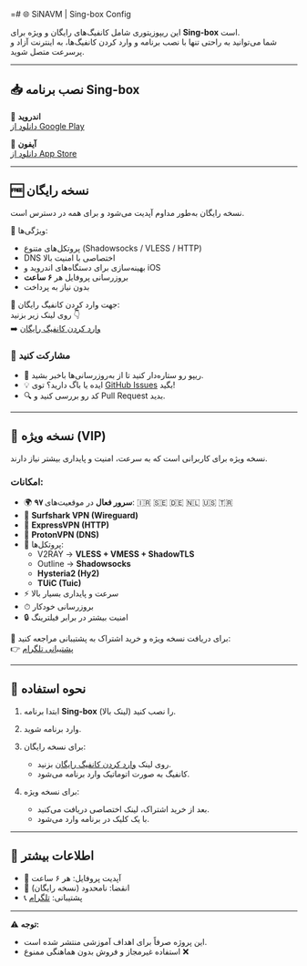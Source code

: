 =# 🌐 SiNAVM | Sing-box Config

این ریپوزیتوری شامل کانفیگ‌های رایگان و ویژه برای **Sing-box** است.  
شما می‌توانید به راحتی تنها با نصب برنامه و وارد کردن کانفیگ‌ها، به اینترنت آزاد و پرسرعت متصل شوید.  

---

## 📥 نصب برنامه Sing-box

📱 **اندروید**  
[دانلود از Google Play](https://play.google.com/store/apps/details?id=io.nekohasekai.sfa)

📱 **آیفون**  
[دانلود از App Store](https://apps.apple.com/us/app/sing-box-vt/id6673731168)

---

## 🆓 نسخه رایگان

نسخه رایگان به‌طور مداوم آپدیت می‌شود و برای همه در دسترس است.  

🔹 ویژگی‌ها:
- پروتکل‌های متنوع (Shadowsocks / VLESS / HTTP)
- DNS اختصاصی با امنیت بالا  
- بهینه‌سازی برای دستگاه‌های اندروید و iOS  
- بروزرسانی پروفایل هر **۶ ساعت**  
- بدون نیاز به پرداخت  

📌 جهت وارد کردن کانفیگ رایگان:  
روی لینک زیر بزنید 👇  
➡️ [وارد کردن کانفیگ رایگان](https://sinavm.github.io/sing-box)  


### 🤝 مشارکت کنید
- 🌟 ریپو رو ستاره‌دار کنید تا از به‌روزرسانی‌ها باخبر بشید.
- 💡 ایده یا باگ دارید؟ توی [GitHub Issues](https://github.com/sinavm/SVM/issues) بگید!
- 🔍 کد رو بررسی کنید و Pull Request بدید.

---

## 💎 نسخه ویژه (VIP)

نسخه ویژه برای کاربرانی است که به سرعت، امنیت و پایداری بیشتر نیاز دارند.  

### امکانات:
- 🌍 **۹۷ سرور فعال** در موقعیت‌های: 🇮🇷 🇸🇪 🇩🇪 🇳🇱 🇺🇸 🇹🇷  
- 🔐 **Surfshark VPN (Wireguard)**  
- 🔐 **ExpressVPN (HTTP)**  
- 🔐 **ProtonVPN (DNS)**  
- 🚀 پروتکل‌ها:  
  - V2RAY → **VLESS + VMESS + ShadowTLS**  
  - Outline → **Shadowsocks**  
  - **Hysteria2 (Hy2)**  
  - **TUiC (Tuic)**  
- ⚡ سرعت و پایداری بسیار بالا  
- ⏱ بروزرسانی خودکار  
- 🔒 امنیت بیشتر در برابر فیلترینگ  

📌 برای دریافت نسخه ویژه و خرید اشتراک به پشتیبانی مراجعه کنید:  
👉 [پشتیبانی تلگرام](https://t.me/sinavm)  

---

## 🚀 نحوه استفاده

1. ابتدا برنامه **Sing-box** را نصب کنید (لینک بالا).  
2. وارد برنامه شوید.  
3. برای نسخه رایگان:  
   - روی لینک [وارد کردن کانفیگ رایگان](https://sinavm.github.io/sing-box) بزنید.  
   - کانفیگ به صورت اتوماتیک وارد برنامه می‌شود.  

4. برای نسخه ویژه:  
   - بعد از خرید اشتراک، لینک اختصاصی دریافت می‌کنید.  
   - با یک کلیک در برنامه وارد می‌شود.  

---

## 📌 اطلاعات بیشتر
- 🔄 آپدیت پروفایل: هر ۶ ساعت  
- 📅 انقضا: نامحدود (نسخه رایگان)  
- 📞 پشتیبانی: [تلگرام](https://t.me/sinavm)  

---

⚠️ **توجه:**  
- این پروژه صرفاً برای اهداف آموزشی منتشر شده است.  
- استفاده غیرمجاز و فروش بدون هماهنگی ممنوع ❌  

